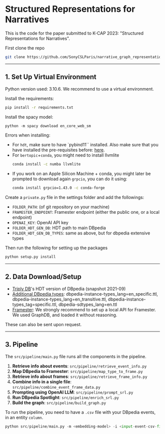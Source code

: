 # Structured Representations for Narratives

This is the code for the paper submitted to K-CAP 2023: "Structured Representations for Narratives".

First clone the repo
```bash
git clone https://github.com/SonyCSLParis/narrative_graph_representations
```
---
## 1. Set Up Virtual Environment

Python version used: 3.10.6. We recommend to use a virtual environment.

Install the requirements:
```bash
pip install -r requirements.txt
````

Install the spacy model:
```python
python -m spacy download en_core_web_sm
```

Errors when installing:
- For `hdt`, make sure to have `pybind11`` installed. Also make sure that you have installed the pre-requisites before: [here](https://github.com/Callidon/pyHDT).
- For `bertopic`+`conda`, you might need to install llvmlite
    ```bash
    conda install -c numba llvmlite
    ```
- If you work on an Apple Silicon Machine + conda, you might later be prompted to download again `grpcio`, you can do it using:
    ```bash
    conda install grpcio=1.43.0 -c conda-forge
    ```

Create a `private.py` file in the settings folder and add the followings:
* `FOLDER_PATH`: (of git repository on your machine)
* `FRAMESTER_ENDPOINT`: Framester endpoint (either the public one, or a local endpoint)
* `OPENAI_KEY`: OpenAI API key
* `FOLDER_HDT_GEN_DB`: HDT path to main DBpedia
* `FOLDER_HDT_GEN_DB_TYPES`: same as above, but for dbpedia extensive types

Then run the following for setting up the packages
```bash
python setup.py install
```
---

## 2. Data Download/Setup

* [Triply DB](https://triply.cc)'s HDT version of DBpedia (snapshot 2021-09)
* [Additional DBpedia types](https://databus.dbpedia.org/dbpedia/collections/dbpedia-snapshot-2022-03): dbpedia-instance-types_lang=en_specific.ttl, dbpedia-instance-types_lang=en_transitive.ttl, dbpedia-instance-types_tag=specific.ttl, dbpedia-sdtypes_lang=en.ttl 
* [Framester](https://framester.github.io): We strongly recommend to set up a local API for Framester. We used GraphDB, and loaded it without reasoning.

These can also be sent upon request.

---
## 3. Pipeline

The `src/pipeline/main.py` file runs all the components in the pipeline.

1. **Retrieve info about events**: `src/pipeline/retrieve_event_info.py`
2. **Map DBpedia to Framester**: `src/pipeline/map_type_to_frame.py`
3. **Retrieve info about frames**: `src/pipeline/retrieve_frame_info.py`
4. **Combine info in a single file**: `src/pipeline/combine_event_frame_data.py`
5. **Prompting using OpenAI LLM**: `src/pipeline/prompt_srl.py`
6. **Run DBpedia Spotlight**: `src/pipeline/enrich_srl.py`
7. **Build the graph**: `src/pipeline/build_graph.py`

To run the pipeline, you need to have a `.csv` file with your DBpedia events, in an entity `column`.

```python
python src/pipeline/main.py -m <embedding-model> -i <input-event-csv-file> -o <output-folder>

